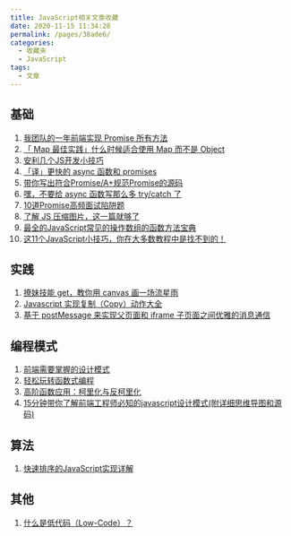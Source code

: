 ```yaml
---
title: JavaScript相关文章收藏
date: 2020-11-15 11:34:28
permalink: /pages/38ade6/
categories: 
  - 收藏夹
  - JavaScript
tags: 
  - 文章
---
```


## 基础

1. [我团队的一年前端实现 Promise 所有方法][url-1]
2. [「 Map 最佳实践」什么时候适合使用 Map 而不是 Object][url-2]
3. [安利几个JS开发小技巧][url-3]
4. [「译」更快的 async 函数和 promises][url-4]
5. [带你写出符合Promise/A+规范Promise的源码][url-5]
6. [嘿，不要给 async 函数写那么多 try/catch 了][url-8]
7. [10道Promise高频面试陷阱题][url-7]
8. [了解 JS 压缩图片，这一篇就够了][url-11]
9. [最全的JavaScript常见的操作数组的函数方法宝典][url-17]
10. [这11个JavaScript小技巧，你在大多数教程中是找不到的！][url-18]

## 实践

1. [撩妹技能 get，教你用 canvas 画一场流星雨][url-14]
2. [Javascript 实现复制（Copy）动作大全][url-15]
3. [基于 postMessage 来实现父页面和 iframe 子页面之间优雅的消息通信][url-19]

## 编程模式

1. [前端需要掌握的设计模式][url-6]
2. [轻松玩转函数式编程][url-10]
3. [高阶函数应用：柯里化与反柯里化][url-12]
4. [15分钟带你了解前端工程师必知的javascript设计模式(附详细思维导图和源码)][url-13]

## 算法

1. [快速排序的JavaScript实现详解][url-9]

## 其他

1. [什么是低代码（Low-Code）？][url-16]

[url-1]: https://mp.weixin.qq.com/s?__biz=MzI2NTk2NzUxNg==&mid=2247488162&idx=1&sn=b0c4bdb172cb2076430569632267382d&chksm=ea941051dde39947ec94dcf3bea91250037c8bca83369fe62a61cb013fa79e13c6df5b06c78c&mpshare=1&scene=1&srcid=0822QlGTpAABvoomp3eWxg3o&sharer_sharetime=1598060877967&sharer_shareid=76605a84a018b6b091677b5240ac0709&key=e3bce42fc7df4344d21c3e24e94ceb75bfe8a5b0c718485aabe55615d92fcbc1d4288eecc5633f0b2657b09d5db3e8afdc860744ba739e2b5d90434b5ed8de469aa7580856f23bd502a0ad21826fb04368c4c6da414555935798a3995f14d28619345a42f40abc603b1c8ea235095bde561d6a903aa05a6f16490872d0bdd56e&ascene=1&uin=MTQ3NTQwOTg4MQ%3D%3D&devicetype=Windows+10+x64&version=62090529&lang=zh_CN&exportkey=ARAv6kpAtBzDWr9i8x0sZg4%3D&pass_ticket=MRyC7ujU4ZM5Jd3KfXI5vZmueAawa0qE8vlOHZ%2FvhuGICkvC3xEEPurwkBShLSAQ&wx_header=0
[url-2]: https://mp.weixin.qq.com/s?__biz=MzA4Nzg0MDM5Nw==&mid=2247485691&idx=1&sn=ee647eed5ec64e32fba3509e72ed52ff&chksm=90320b19a745820fc1fea4109066ef18afbb46ffc939fecba5333d228163fb4064a260f4a778&mpshare=1&scene=1&srcid=0728KzUWqJppC3KGVrZkqtV9&sharer_sharetime=1595912283061&sharer_shareid=76605a84a018b6b091677b5240ac0709&key=b2b8256ddce703211ec95012410ce4c622c567c40d54dd33f4defc426ffbd05542938d1d2f9cbc2782726ea3d0d2bcf7766760fe9a50d8229ebe89c18c3b98876a3f952bd9456c4fdf0a8ad2e677794423a30cc04fb95087eded706689efc423cb60b1cdac240b1fb6d0469eef9066821d5e383e01efb8d006fc037489a7f0e4&ascene=1&uin=MTQ3NTQwOTg4MQ%3D%3D&devicetype=Windows+10+x64&version=62090529&lang=zh_CN&exportkey=AQ4A%2F8xjU9BtGcbfTEXLh8s%3D&pass_ticket=MRyC7ujU4ZM5Jd3KfXI5vZmueAawa0qE8vlOHZ%2FvhuGICkvC3xEEPurwkBShLSAQ&wx_header=0
[url-3]:https://mp.weixin.qq.com/s?__biz=MjM5NTk4MDA1MA==&mid=2458074665&idx=1&sn=4b8cd2d22ae18029a37e8be3f9840410&chksm=b187a85486f021421b498128a39e2524aab8c8250c71c3b7b41fbde0b151945155e0276f59f3&mpshare=1&scene=1&srcid=0927y1Y3YbTweM4q5OzXPUb0&sharer_sharetime=1601170491863&sharer_shareid=76605a84a018b6b091677b5240ac0709&key=3ecdef47cec4876354d54e1e0115fb3888fa4af1791d624e45c3dd5c34346b1855c03185c0aa8ea47290f0569c5b6e37712f3c7e3245ad7afadc3a83e8ac45786365631a7320084b402c62e1b2d6cb9812da6b3ce8f5b9176afc22ed51aca549915b70d14a96f38cf780bdc6c2bfe1f15e09ffe8e72471d0f1d20b42d605cda7&ascene=1&uin=MTQ3NTQwOTg4MQ%3D%3D&devicetype=Windows+10+x64&version=6300002f&lang=zh_CN&exportkey=ARDXlLvLnLd9DZmlm8d9tiM%3D&pass_ticket=JqWxJa8bdrA7kFFDjJ2Ugc%2BYxmazPx5u%2F6xeLa%2BxAbZK6LhP5THzmDnEUiZl159n&wx_header=0
[url-4]:https://mp.weixin.qq.com/s?__biz=MzUzNjk5MTE1OQ==&mid=2247488356&idx=1&sn=2f17461b11dcf6a8365a2488d7e25945&chksm=faec97bccd9b1eaa108a03c3bfde45944a3b6b766154bc1f2b67706decfbcc7300b03eb54d46&mpshare=1&scene=1&srcid=09285usyMosTYJPNjtBC8aBC&sharer_sharetime=1601257856494&sharer_shareid=76605a84a018b6b091677b5240ac0709&key=7d01bae64b3260898194677bd08f4a7c0ae40e2d77e26d802d14257dddfcdd3d7053568efdd064a89c03ff8870e43ccc684498d99a6c25ee51a651032bf4b041e56da98e36f1b646ca5f8b50028dffc53f1d9fb1c92c1ac5902ac5527307672aa952541d3004c9267632af2fed124f036bb4b1cde1d7f7313da4f289c092e081&ascene=1&uin=MTQ3NTQwOTg4MQ%3D%3D&devicetype=Windows+10+x64&version=6300002f&lang=zh_CN&exportkey=ATsyoTwvEbTNNBT1rGT6fB8%3D&pass_ticket=JqWxJa8bdrA7kFFDjJ2Ugc%2BYxmazPx5u%2F6xeLa%2BxAbZK6LhP5THzmDnEUiZl159n&wx_header=0
[url-5]:https://mp.weixin.qq.com/s?__biz=MzAxMTMyOTk3MA==&mid=2456450198&idx=1&sn=dcb67c10326c078d737e34bb0c291327&chksm=8cdc1c4bbbab955da6cf7f43ad0a72cfd04dd2d7b620b2d76dcf82e211dbde3bcbd84a967724&mpshare=1&scene=1&srcid=0929SfFZKR73sNvhaXGkjJql&sharer_sharetime=1601310116673&sharer_shareid=76605a84a018b6b091677b5240ac0709&key=d77bf4a8eb0cebf494e6d7f47a497005d0ef9b243911fb39dc184818f6b63e96711c785fe5cd5bdf904a0ba8a6fa44771658b4b6b1bdb81862669857de13ad7c8d6430bd7cd59d8c6c8c621bde199c474323185d9136faccb23e214f4e4b842f5e570f312f9cff9eea53c2e24cd565bfc75940c706394c681765bda6971c3d21&ascene=1&uin=MTQ3NTQwOTg4MQ%3D%3D&devicetype=Windows+10+x64&version=6300002f&lang=zh_CN&exportkey=AX6a24QVoFdefzXY6UiPBfg%3D&pass_ticket=JqWxJa8bdrA7kFFDjJ2Ugc%2BYxmazPx5u%2F6xeLa%2BxAbZK6LhP5THzmDnEUiZl159n&wx_header=0
[url-6]:https://mp.weixin.qq.com/s?__biz=MzIxNjgwMDIzMA==&mid=2247488771&idx=2&sn=acfa57e4ca45a881eaa8a3fec3541bc6&chksm=9782db8aa0f5529cf370c02640765914843ef386a92c11a6858a41413d5fd28a900c4ff92a6e&mpshare=1&scene=1&srcid=0929RZP0gp3rzDtxFv5qjKDz&sharer_sharetime=1601338768921&sharer_shareid=76605a84a018b6b091677b5240ac0709&key=7d01bae64b326089d960cab63083fcea605dd7d84502fea278fd5283cf93b34cb29fc6626871f6e583741b8e1fa873c4c57f7bf28ea5b2962f22e47990bea7c2e69d3e5dbed5ac6659c7dc893d97c2c06bceb4c9486acac07eb2a4359906333d745bcacceb89a515e55c242447ba5322d8f7868a0867548ca17a0653af8efb91&ascene=1&uin=MTQ3NTQwOTg4MQ%3D%3D&devicetype=Windows+10+x64&version=6300002f&lang=zh_CN&exportkey=AZVLpVIg%2BeRSt7LOxnBnjXs%3D&pass_ticket=JqWxJa8bdrA7kFFDjJ2Ugc%2BYxmazPx5u%2F6xeLa%2BxAbZK6LhP5THzmDnEUiZl159n&wx_header=0
[url-7]:https://mp.weixin.qq.com/s?__biz=MzAwMTY0NTQ0OQ==&mid=2653057097&idx=1&sn=443c3c233925b25e8fe0061647974868&chksm=81005eafb677d7b9af9902e8d00bdb58c8d2517f706fce03a8331646749eca5703c7165c327b&mpshare=1&scene=1&srcid=0929WumMXO27E73Mt5XzTET8&sharer_sharetime=1601342803227&sharer_shareid=76605a84a018b6b091677b5240ac0709&key=7d01bae64b32608983275f57aaf3f3b497967aed45816ea3fc57a812b5feff098a7a603486e97e1405773e3df49da8f8105d2ffccb6eb2205bc43398a959ba224e19860ca6e5e242280d9c4eab82b4f880cede201f7e047745695730690d612c39648347f2eecf93e0025ce94d97965ca0cd01928428ebc3f1b865ad594ad61b&ascene=1&uin=MTQ3NTQwOTg4MQ%3D%3D&devicetype=Windows+10+x64&version=6300002f&lang=zh_CN&exportkey=Afqr4m7nv4i%2FlGNgUgFF0Co%3D&pass_ticket=JqWxJa8bdrA7kFFDjJ2Ugc%2BYxmazPx5u%2F6xeLa%2BxAbZK6LhP5THzmDnEUiZl159n&wx_header=0
[url-8]:https://juejin.im/post/6844903886898069511
[url-9]:https://mp.weixin.qq.com/s?__biz=MzI3NzIzMDY0NA==&mid=2247494265&idx=1&sn=d2988c740a64fcab337f6e8ec0d8f7ad&chksm=eb6bcf22dc1c4634e9ce1d9ee050265f2cdf0becd87ff29ed9dff0eb496177bda5ebffbea208&mpshare=1&scene=1&srcid=1012QQNFFDk8VtCBesItZ0Yv&sharer_sharetime=1602513097530&sharer_shareid=76605a84a018b6b091677b5240ac0709&key=7d01bae64b326089004f03a04d121165e0f135d449b8e4979e7f0c820b9cc415fb94b276a19f54269abc9cf51bb5803ec203f92cde76724352cce7e7d1723afaacaf6051f53690b962ade9f2b506b4e4066977f92644f6feef88b8a627645cee41846708846fdd0401aa2c41e4c343920a3178674a1629c0b4de5c836527c8cc&ascene=1&uin=MTQ3NTQwOTg4MQ%3D%3D&devicetype=Windows+10+x64&version=6300002f&lang=zh_CN&exportkey=AS8uOu15PLVI5%2B7%2BB7JO8HE%3D&pass_ticket=JqWxJa8bdrA7kFFDjJ2Ugc%2BYxmazPx5u%2F6xeLa%2BxAbZK6LhP5THzmDnEUiZl159n&wx_header=0
[url-10]:https://mp.weixin.qq.com/s?__biz=Mzg5ODA5NTM1Mw==&mid=2247490338&idx=2&sn=62c35ba1000b41a794ef308f5caff9e6&chksm=c0669ab4f71113a262f41dae2539b74ac9f9d3256f4d69acf1470984463a2f2918d0e5590af6&mpshare=1&scene=1&srcid=1015BgIbwp6vNHtUcLW2gHv8&sharer_sharetime=1602725401345&sharer_shareid=76605a84a018b6b091677b5240ac0709&key=43d0ba84649deeb3512424824476b86d098ee1344fe41cc0f481c9d77dae47e08076c36922846fc30e3de8c99fff58775abe904ba1fe1c3ec4262cb644633ee4913e249b574565760b8b63adf5927f53e30b9bff38d0076d86fa419d620b6462f7033ce37a1894c08c3c3ea13a31d3bfcaf2a1ecfab882e74be00989d4cf1912&ascene=1&uin=MTQ3NTQwOTg4MQ%3D%3D&devicetype=Windows+10+x64&version=6300002f&lang=zh_CN&exportkey=AT4uTB5KPVwTGYoPCd81GnQ%3D&pass_ticket=JqWxJa8bdrA7kFFDjJ2Ugc%2BYxmazPx5u%2F6xeLa%2BxAbZK6LhP5THzmDnEUiZl159n&wx_header=0
[url-11]:https://segmentfault.com/a/1190000023486410
[url-12]:https://mp.weixin.qq.com/s?__biz=Mzg5ODA5NTM1Mw==&mid=2247490578&idx=2&sn=8cac25a452101051f01c96d97315c05f&chksm=c0669d84f711149298a6ef9bfa0f40849324c98e7c04c66d9a0f66815bd8ad982e8304ceef06&mpshare=1&scene=1&srcid=10319QLgJ4CvUH1J4uai1hnU&sharer_sharetime=1604124668709&sharer_shareid=76605a84a018b6b091677b5240ac0709&key=60815bf891252fab8113bdf352bccef7cd91937f1b2b8a3e4e04cc8bae204cfce89b46a62ff95c672aa2a12217402545e5086b7001a68f628eb86430a8ccae251be5c52e1df6f1633e68e16001ae1b90e3ea4cb3fc05a5691f43650939a05c88397842984869408c9700a7d2cf659aee52813b5098aa9af606b7a461cee91798&ascene=1&uin=MTQ3NTQwOTg4MQ%3D%3D&devicetype=Windows+10+x64&version=6300002f&lang=zh_CN&exportkey=AddfzYkWz3TkilI0UiX9mAY%3D&pass_ticket=JqWxJa8bdrA7kFFDjJ2Ugc%2BYxmazPx5u%2F6xeLa%2BxAbZK6LhP5THzmDnEUiZl159n&wx_header=0
[url-13]:https://mp.weixin.qq.com/s?__biz=MzI4NDYxNTM0OQ==&mid=2247486021&idx=1&sn=ede53ff066f700dd2b02850f56828e27&chksm=ebf9fd9fdc8e748941bd40f563bfd10153b385f93bc6bd3817f25515d9bccb927e8da2c11e4a&mpshare=1&scene=1&srcid=1110GRcwDqtyGfPTGMk8CTbF&sharer_sharetime=1604972003067&sharer_shareid=76605a84a018b6b091677b5240ac0709&key=3ecdef47cec4876310b06cc3cd93896d940fc0b6f226a3d4978f382cd59e793fc02c4f792c0e7cb6aa1dec5ff731c4457560528ead89c9b63d6013d919c6d995c865682a84438006c0c4d438abbe89464f7ff99f64570c2dad663a91d0984f6f0f332188bdfc6f01e7ee124497e821e37b7450ba4f3f7bcbb0aaf0cf759f5ec7&ascene=1&uin=MTQ3NTQwOTg4MQ%3D%3D&devicetype=Windows+10+x64&version=6300002f&lang=zh_CN&exportkey=AY%2BbDNC0bVYBYUL%2FVQ9SAJo%3D&pass_ticket=JqWxJa8bdrA7kFFDjJ2Ugc%2BYxmazPx5u%2F6xeLa%2BxAbZK6LhP5THzmDnEUiZl159n&wx_header=0
[url-14]:https://mp.weixin.qq.com/s?__biz=MzI0MzIyMDM5Ng==&mid=2649830946&idx=1&sn=ef4b2e4ae35f882e1aca9de516265c10&chksm=f175fce1c60275f7360ce291404ad514afeb2b786c34e44b9f8578d76356126c8c674ef7ac31&mpshare=1&scene=1&srcid=1116YJRe431vT9Lt97Bv4k5a&sharer_sharetime=1605489264357&sharer_shareid=76605a84a018b6b091677b5240ac0709&key=f30b17575781b4aa6fc7a8def0d908ab57bb60787b8a6987fda26be7d1c5e16af1ad1426507b90958f3f789e9b51069470129bddc696bb57c1d6c93f850a5985a8f53e5127de31c7fccef7ba55bf9123094913f974195d35fd18b54396857c581809eb92ee475d63ee5335cb5d406525af0e1f9fff44f23f5a8deb1e7801fc36&ascene=1&uin=MTQ3NTQwOTg4MQ%3D%3D&devicetype=Windows+10+x64&version=6300002f&lang=zh_CN&exportkey=AWFNshVB1KG%2BUeXJ00RUJ4o%3D&pass_ticket=hDXsm3zCTw3jHfqsbwwE88xnevMZ0et1%2FS%2FS%2BT0u9ba%2FxpnsGYp7DyJFD6Ed4ZaV&wx_header=0
[url-15]:https://mp.weixin.qq.com/s?__biz=MzI0MzIyMDM5Ng==&mid=2649830946&idx=2&sn=4046521a70658e1e7468042ac6fc468f&chksm=f175fce1c60275f7ede17055c6565f0ce5920af5db20ba049265c071e9e5b1fd86fe92a56507&mpshare=1&scene=1&srcid=1116XsISO4fHm1VKVqdVuOf9&sharer_sharetime=1605489317018&sharer_shareid=76605a84a018b6b091677b5240ac0709&key=b21a63ac0a84fad965392c445a85a0f73b3ab9d7146d1b8bc67718946d124e356c337233d61180673da8089d817da7f2846cd2ea7da39221da822b16cc4c989a475cbd51a827d4fe0f11301f43f1b889bc79513e2057ff4b1c8f8f8c4eae3e582d0c30550d31c7b230947f6b3edc31e34dbfad3bce74273e8cbdbeffd3682314&ascene=1&uin=MTQ3NTQwOTg4MQ%3D%3D&devicetype=Windows+10+x64&version=6300002f&lang=zh_CN&exportkey=ARDDeCa6uy52mGbURQ887dI%3D&pass_ticket=hDXsm3zCTw3jHfqsbwwE88xnevMZ0et1%2FS%2FS%2BT0u9ba%2FxpnsGYp7DyJFD6Ed4ZaV&wx_header=0
[url-16]:https://mp.weixin.qq.com/s?__biz=MzIzOTU0NTQ0MA==&mid=2247500937&idx=1&sn=12f550985d7f3e85039423ce25df0529&chksm=e92af986de5d70909b69fb1ec29b4ce5678137827deef45c2e9849652dc204fce5dffa456b3d&mpshare=1&scene=1&srcid=1116T1CmgQmPOimytTJcF3Xm&sharer_sharetime=1605490032338&sharer_shareid=76605a84a018b6b091677b5240ac0709&key=db703f13e9c93d82d375f948b3577b0e23100b32e4f8dd5ed74e6d9ebcffa34d3585ab459458c25deb4de526c808ab76375b16edd69fc2dfa004943b2ce7734a7e9f317fb09bd3fba751dcd3d9252bf17bf568ece6042a0e0662de2afcad809ec600706dd2994cda75f0955abfe3b6efba8c33d13893ef9b5464586390f0409c&ascene=1&uin=MTQ3NTQwOTg4MQ%3D%3D&devicetype=Windows+10+x64&version=6300002f&lang=zh_CN&exportkey=Ae9J5qEDVYQ8XUMYwoI7eZs%3D&pass_ticket=hDXsm3zCTw3jHfqsbwwE88xnevMZ0et1%2FS%2FS%2BT0u9ba%2FxpnsGYp7DyJFD6Ed4ZaV&wx_header=0
[url-17]:https://mp.weixin.qq.com/s?__biz=MzI5MjUxNjA4Mw==&mid=2247490126&idx=1&sn=58e4c1b8c67be8a705acc31f2d9ebba3&chksm=ec0163d2db76eac46d238e246ceeff322cf9917f591f6564efb5c8a6cfd76c932d0ed94c7070&mpshare=1&scene=1&srcid=1118iAkVg54jR8cPVBJSltKA&sharer_sharetime=1605710090706&sharer_shareid=76605a84a018b6b091677b5240ac0709&key=a0f85c572622494a49f6f431f1e94b3aaa1b9f034806a2b8621adad1bda15365e1201e83222242759409251d7d862be5c86bf10f7b3884d3c573ffb4640e7235a023a3e9eff557ad44249f985ba68bd107bd10fed79fe24c918e334dbcc95857de4c90cfa8c521801d1721c2ad5d8e38cc6b704f12766295b56d9f034ef07ce6&ascene=1&uin=MTQ3NTQwOTg4MQ%3D%3D&devicetype=Windows+10+x64&version=6300002f&lang=zh_CN&exportkey=AZCUmtYcrDCAaEFZrtCgkV8%3D&pass_ticket=hDXsm3zCTw3jHfqsbwwE88xnevMZ0et1%2FS%2FS%2BT0u9ba%2FxpnsGYp7DyJFD6Ed4ZaV&wx_header=0
[url-18]:https://mp.weixin.qq.com/s?__biz=MzUzMjA3MTI2NQ==&mid=2247500185&idx=1&sn=5df01529509980c73f975e96a549de52&chksm=faba5797cdcdde819322ad3aacc556fecfb4a09196769ac2107cda7f2ada27c9d19c92ab3267&mpshare=1&scene=1&srcid=1118GcN1BhuCSreVKgafJ3Ca&sharer_sharetime=1605710294070&sharer_shareid=76605a84a018b6b091677b5240ac0709&key=b21a63ac0a84fad9dd2191e6da0670938b3d98e54f625e5ec5b1d1739ba7a009ae8c863fcd4919593266689a6dec58ea50260961f245153b711d37ad21638f1e3570c06b94c3e8d00fa10dae997d54d74cf14fccf51bb9388af7f1aac55be427727e73ae53f4f639ce9423e954144fe6616964bf4dc65a1a152860373cbc59db&ascene=1&uin=MTQ3NTQwOTg4MQ%3D%3D&devicetype=Windows+10+x64&version=6300002f&lang=zh_CN&exportkey=AY0U6FDln%2FrFAS5ZLmThev0%3D&pass_ticket=hDXsm3zCTw3jHfqsbwwE88xnevMZ0et1%2FS%2FS%2BT0u9ba%2FxpnsGYp7DyJFD6Ed4ZaV&wx_header=0
[url-19]:https://mp.weixin.qq.com/s?__biz=Mzg2NDAzMjE5NQ==&mid=2247487193&idx=2&sn=c5cb48e5e96a095bdf651cf5d8203393&chksm=ce6eca75f91943633c98ee541b964782ac7c698fba2cddb4f46fea5da20d1d626c2ab296272d&mpshare=1&scene=1&srcid=1126AHFJ2APA4iH0xgArVjlJ&sharer_sharetime=1606352304909&sharer_shareid=76605a84a018b6b091677b5240ac0709&key=ff69355afd56518af8eb5f5a8b872ec1fdddccff40376c204b07da1e950d8188179ceaf7dabd48484f90217253bac512e0327fb1bc7dfb402c27554a06511323b8c2974336835999f9d771d06942cc81c1f65acbcabef6ef0f72303da26d257587af999aaf97cf4a4134de7007d80a307efe2092b09904fec1a03096a6f2b0d5&ascene=1&uin=MTQ3NTQwOTg4MQ%3D%3D&devicetype=Windows+10+x64&version=6300002f&lang=zh_CN&exportkey=AZFMRFAIDqnPwWTcchSqxpQ%3D&pass_ticket=hDXsm3zCTw3jHfqsbwwE88xnevMZ0et1%2FS%2FS%2BT0u9ba%2FxpnsGYp7DyJFD6Ed4ZaV&wx_header=0